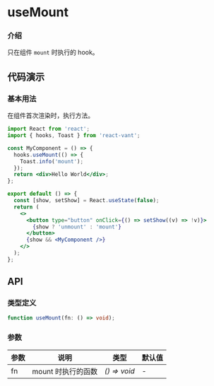 # useMount

### 介绍

只在组件 `mount` 时执行的 hook。

## 代码演示

### 基本用法

在组件首次渲染时，执行方法。

```jsx | pure
import React from 'react';
import { hooks, Toast } from 'react-vant';

const MyComponent = () => {
  hooks.useMount(() => {
    Toast.info('mount');
  });
  return <div>Hello World</div>;
};

export default () => {
  const [show, setShow] = React.useState(false);
  return (
    <>
      <button type="button" onClick={() => setShow((v) => !v)}>
        {show ? 'unmount' : 'mount'}
      </button>
      {show && <MyComponent />}
    </>
  );
};
```

## API

### 类型定义

```ts
function useMount(fn: () => void);
```

### 参数

| 参数 | 说明               | 类型         | 默认值 |
| ---- | ------------------ | ------------ | ------ |
| fn   | mount 时执行的函数 | _() => void_ | -      |
